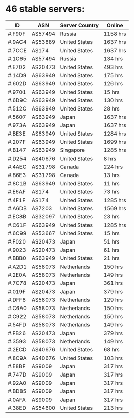 # 46 stable servers:

| ID | ASN | Server Country | Online |
| ------ | ------ | ------ | ------ |
| #.F90F | AS57494 | Russia | 1158 hrs |
| #.9AC4 | AS53889 | United States | 1637 hrs |
| #.7CCE | AS174 | United States | 1637 hrs |
| #.1C65 | AS57494 | Russia | 134 hrs |
| #.E702 | AS20473 | United States | 493 hrs |
| #.14D9 | AS63949 | United States | 175 hrs |
| #.602D | AS63949 | United States | 126 hrs |
| #.9701 | AS63949 | United States | 15 hrs |
| #.6D9C | AS63949 | United States | 130 hrs |
| #.512C | AS63949 | United States | 28 hrs |
| #.5607 | AS63949 | Japan | 1637 hrs |
| #.973A | AS63949 | Japan | 1637 hrs |
| #.BE3E | AS63949 | United States | 1284 hrs |
| #.207F | AS63949 | United States | 1699 hrs |
| #.B147 | AS63949 | Singapore | 1285 hrs |
| #.D254 | AS40676 | United States | 8 hrs |
| #.4AEC | AS31798 | Canada | 224 hrs |
| #.B6E3 | AS31798 | Canada | 13 hrs |
| #.8C1B | AS63949 | United States | 11 hrs |
| #.E6AF | AS174 | United States | 73 hrs |
| #.4F1F | AS174 | United States | 1285 hrs |
| #.A6DB | AS7203 | United States | 1569 hrs |
| #.EC8B | AS32097 | United States | 23 hrs |
| #.C61F | AS63949 | United States | 1285 hrs |
| #.6C99 | AS53667 | United States | 15 hrs |
| #.F020 | AS20473 | Japan | 51 hrs |
| #.9023 | AS20473 | Japan | 61 hrs |
| #.BBB0 | AS63949 | United States | 21 hrs |
| #.A2D1 | AS58073 | Netherlands | 150 hrs |
| #.2E0A | AS58073 | Netherlands | 149 hrs |
| #.7C78 | AS20473 | Japan | 361 hrs |
| #.019F | AS20473 | Japan | 379 hrs |
| #.DFF8 | AS58073 | Netherlands | 129 hrs |
| #.C6A0 | AS58073 | Netherlands | 150 hrs |
| #.C922 | AS58073 | Netherlands | 150 hrs |
| #.54FD | AS58073 | Netherlands | 149 hrs |
| #.FB26 | AS20473 | Japan | 379 hrs |
| #.3593 | AS58073 | Netherlands | 149 hrs |
| #.2ECD | AS40676 | United States | 68 hrs |
| #.8C9A | AS40676 | United States | 103 hrs |
| #.E8BF | AS9009 | Japan | 317 hrs |
| #.747D | AS9009 | Japan | 317 hrs |
| #.92A0 | AS9009 | Japan | 317 hrs |
| #.BD85 | AS9009 | Japan | 317 hrs |
| #.0AFA | AS9009 | Japan | 317 hrs |
| #.38ED | AS54600 | United States | 213 hrs |

